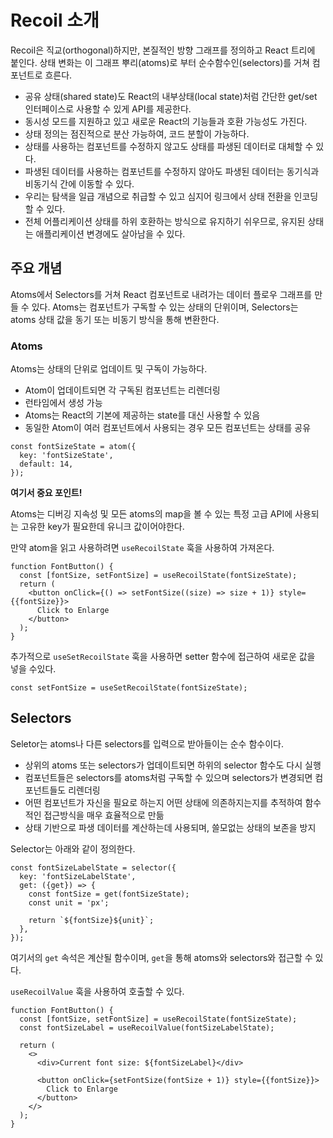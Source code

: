 # Recoil 소개

Recoil은 직교(orthogonal)하지만, 본질적인 방향 그래프를 정의하고 React 트리에 붙인다. 상태 변화는 이 그래프 뿌리(atoms)로 부터 순수함수인(selectors)를 거쳐 컴포넌트로 흐른다.

- 공유 상태(shared state)도 React의 내부상태(local state)처럼 간단한 get/set 인터페이스로 사용할 수 있게 API를 제공한다.
- 동시성 모드를 지원하고 있고 새로운 React의 기능들과 호환 가능성도 가진다.
- 상태 정의는 점진적으로 분산 가능하여, 코드 분할이 가능하다.
- 상태를 사용하는 컴포넌트를 수정하지 않고도 상태를 파생된 데이터로 대체할 수 있다.
- 파생된 데이터를 사용하는 컴포넌트를 수정하지 않아도 파생된 데이터는 동기식과 비동기식 간에 이동할 수 있다.
- 우리는 탐색을 일급 개념으로 취급할 수 있고 심지어 링크에서 상태 전환을 인코딩할 수 있다.
- 전체 어플리케이션 상태를 하위 호환하는 방식으로 유지하기 쉬우므로, 유지된 상태는 애플리케이션 변경에도 살아남을 수 있다.

## 주요 개념

Atoms에서 Selectors를 거쳐 React 컴포넌트로 내려가는 데이터 플로우 그래프를 만들 수 있다. Atoms는 컴포넌트가 구독할 수 있는 상태의 단위이며, Selectors는 atoms 상태 값을 동기 또는 비동기 방식을 통해 변환한다.

### Atoms

Atoms는 상태의 단위로 업데이트 및 구독이 가능하다.

- Atom이 업데이트되면 각 구독된 컴포넌트는 리렌더링
- 런타임에서 생성 가능
- Atoms는 React의 기본에 제공하는 state를 대신 사용할 수 있음
- 동일한 Atom이 여러 컴포넌트에서 사용되는 경우 모든 컴포넌트는 상태를 공유

```tsx
const fontSizeState = atom({
  key: 'fontSizeState',
  default: 14,
});
```

**여기서 중요 포인트!**

Atoms는 디버깅 지속성 및 모든 atoms의 map을 볼 수 있는 특정 고급 API에 사용되는 고유한 key가 필요한데 유니크 값이어야한다.

만약 atom을 읽고 사용하려면 `useRecoilState` 훅을 사용하여 가져온다.

```tsx
function FontButton() {
  const [fontSize, setFontSize] = useRecoilState(fontSizeState);
  return (
    <button onClick={() => setFontSize((size) => size + 1)} style={{fontSize}}>
      Click to Enlarge
    </button>
  );
}
```

추가적으로 `useSetRecoilState` 훅을 사용하면 setter 함수에 접근하여 새로운 값을 넣을 수있다.

```tsx
const setFontSize = useSetRecoilState(fontSizeState);
```

## Selectors

Seletor는 atoms나 다른 selectors를 입력으로 받아들이는 순수 함수이다. 

- 상위의 atoms 또는 selectors가 업데이트되면 하위의 selector 함수도 다시 실행
- 컴포넌트들은 selectors를 atoms처럼 구독할 수 있으며 selectors가 변경되면 컴포넌트들도 리렌더링
- 어떤 컴포넌트가 자신을 필요로 하는지 어떤 상태에 의존하지는지를 추적하여 함수적인 접근방식을 매우 효율적으로 만듦
- 상태 기반으로 파생 데이터를 계산하는데 사용되며, 쓸모없는 상태의 보존을 방지

Selector는 아래와 같이 정의한다.

```tsx
const fontSizeLabelState = selector({
  key: 'fontSizeLabelState',
  get: ({get}) => {
    const fontSize = get(fontSizeState);
    const unit = 'px';

    return `${fontSize}${unit}`;
  },
});
```

여기서의 `get` 속석은 계산될 함수이며, `get`을 통해 atoms와 selectors와 접근할 수 있다.

`useRecoilValue` 훅을 사용하여 호출할 수 있다.

```tsx
function FontButton() {
  const [fontSize, setFontSize] = useRecoilState(fontSizeState);
  const fontSizeLabel = useRecoilValue(fontSizeLabelState);

  return (
    <>
      <div>Current font size: ${fontSizeLabel}</div>

      <button onClick={setFontSize(fontSize + 1)} style={{fontSize}}>
        Click to Enlarge
      </button>
    </>
  );
}
```
